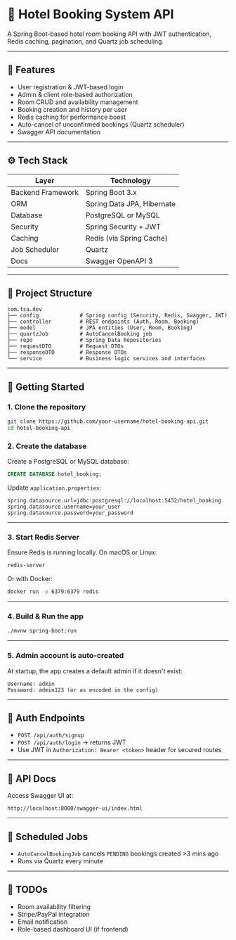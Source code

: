
# 🏨 Hotel Booking System API

A Spring Boot-based hotel room booking API with JWT authentication, Redis caching, pagination, and Quartz job scheduling.

---

## 📌 Features

- User registration & JWT-based login
- Admin & client role-based authorization
- Room CRUD and availability management
- Booking creation and history per user
- Redis caching for performance boost
- Auto-cancel of unconfirmed bookings (Quartz scheduler)
- Swagger API documentation

---

## ⚙️ Tech Stack

| Layer              | Technology                        |
|-------------------|-----------------------------------|
| Backend Framework | Spring Boot 3.x                   |
| ORM               | Spring Data JPA, Hibernate        |
| Database          | PostgreSQL or MySQL               |
| Security          | Spring Security + JWT             |
| Caching           | Redis (via Spring Cache)          |
| Job Scheduler     | Quartz                            |
| Docs              | Swagger OpenAPI 3                 |

---

## 📂 Project Structure

```
com.tsa.dev
├── config             # Spring config (Security, Redis, Swagger, JWT)
├── controller         # REST endpoints (Auth, Room, Booking)
├── model              # JPA entities (User, Room, Booking)
├── quartzJob          # AutoCancelBooking job
├── repo               # Spring Data Repositories
├── requestDTO         # Request DTOs
├── responseDTO        # Response DTOs
└── service            # Business logic services and interfaces
```

---

## 🚀 Getting Started

### 1. Clone the repository

```bash
git clone https://github.com/your-username/hotel-booking-api.git
cd hotel-booking-api
```

### 2. Create the database

Create a PostgreSQL or MySQL database:

```sql
CREATE DATABASE hotel_booking;
```

Update `application.properties`:

```properties
spring.datasource.url=jdbc:postgresql://localhost:5432/hotel_booking
spring.datasource.username=your_user
spring.datasource.password=your_password
```

---

### 3. Start Redis Server

Ensure Redis is running locally. On macOS or Linux:

```bash
redis-server
```

Or with Docker:

```bash
docker run -p 6379:6379 redis
```

---

### 4. Build & Run the app

```bash
./mvnw spring-boot:run
```

---

### 5. Admin account is auto-created

At startup, the app creates a default admin if it doesn't exist:

```properties
Username: admin
Password: admin123 (or as encoded in the config)
```

---

## 🔐 Auth Endpoints

- `POST /api/auth/signup`
- `POST /api/auth/login` → returns JWT
- Use JWT in `Authorization: Bearer <token>` header for secured routes

---

## 📘 API Docs

Access Swagger UI at:

```
http://localhost:8080/swagger-ui/index.html
```

---

## 🧠 Scheduled Jobs

- `AutoCancelBookingJob` cancels `PENDING` bookings created >3 mins ago
- Runs via Quartz every minute

---

## 🧹 TODOs

- Room availability filtering
- Stripe/PayPal integration
- Email notification
- Role-based dashboard UI (if frontend)
